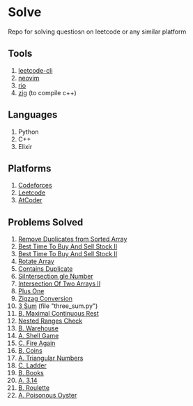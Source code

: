 # Solve

Repo for solving questiosn on leetcode or any similar platform

## Tools

1. [leetcode-cli](https://github.com/clearloop/leetcode-cli)
2. [neovim](https://neovim.io/)
3. [rio](https://raphamorim.io/rio/)
4. [zig](https://ziglang.org) (to compile c++)

## Languages

1. Python
2. C++
3. Elixir

## Platforms

1. [Codeforces](https://codeforces.com/profile/immortalfox)
2. [Leetcode](https://leetcode.com/u/FuadDaoud)
3. [AtCoder](https://atcoder.jp/users/Fox_Immortal)

## Problems Solved

1. [Remove Duplicates from Sorted Array](https://leetcode.com/problems/remove-duplicates-from-sorted-array/)
2. [Best Time To Buy And Sell Stock II](https://leetcode.com/problems/best-time-to-buy-and-sell-stock-ii/)
3. [Best Time To Buy And Sell Stock II](https://leetcode.com/problems/best-time-to-buy-and-sell-stock-ii/)
4. [Rotate Array](https://leetcode.com/problems/rotate-array/)
5. [Contains Duplicate](https://leetcode.com/problems/contains-duplicate/)
6. [SiIntersection gle Number](https://leetcode.com/problems/single-number/)
7. [Intersection Of Two Arrays II](https://leetcode.com/problems/single-number/)
8. [Plus One](https://leetcode.com/problems/plus-one/)
9. [Zigzag Conversion](https://leetcode.com/problems/zigzag-conversion)
10. [3 Sum](https://leetcode.com/problems/3sum) (file "three_sum.py")
11. [B. Maximal Continuous Rest](https://codeforces.com/contest/1141/problem/B)
12. [Nested Ranges Check](https://cses.fi/problemset/task/2168/)
13. [B. Warehouse](https://codeforces.com/contest/35/problem/B)
14. [A. Shell Game](https://codeforces.com/contest/35/problem/A)
15. [C. Fire Again](https://codeforces.com/contest/35/problem/C)
16. [B. Coins](https://codeforces.com/contest/47/problem/B)
17. [A. Triangular Numbers](https://codeforces.com/contest/47/problem/A)
18. [C. Ladder](https://codeforces.com/contest/279/problem/C)
19. [B. Books](https://codeforces.com/contest/279/problem/B)
20. [A. 3.14](https://atcoder.jp/contests/abc314/tasks/abc314_a)
21. [B. Roulette](https://atcoder.jp/contests/abc314/tasks/abc314_b)
22. [A. Poisonous Oyster](https://atcoder.jp/contests/abc393/tasks/abc393_a)
